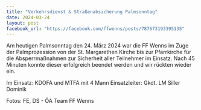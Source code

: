 ```yaml
---
title: "Verkehrsdienst & Straßenabsicherung Palmsonntag"
date: 2024-03-24
layout: post
facebook_url: "https://facebook.com/ffwenns/posts/787673193395135"
---
```


Am heutigen Palmsonntag den 24. März 2024 war die FF Wenns im Zuge der Palmprozession von der St. Margarethen Kirche bis zur Pfarrkirche für die Absperrmaßnahmen zur Sicherheit aller Teilnehmer im Einsatz. Nach 45 Minuten konnte dieser erfolgreich beendet werden und wir rückten wieder ein.

Im Einsatz:
KDOFA und MTFA mit 4 Mann
Einsatzleiter: Gkdt. LM Siller Dominik

Fotos: FE, DS - ÖA Team FF Wenns